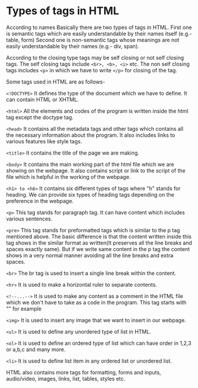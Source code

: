 # Types of tags in HTML

According to names Basically there are two types of tags in HTML. First one is semantic tags which are easily understandable by their names itself (e.g.- table, form) Second one is non-semantic tags whose meanings are not easily understandable by their names (e.g.- div, span). 

According to the closing type tags may be self closing or not self closing tags. The self closing tags include `<br>, <b>, <i>` etc. The non self closing tags includes `<p>` in which we have to write `</p>` for closing of the tag.

Some tags used in HTML are as follows-

`<!DOCTYPE>` It defines the type of the document which we have to define. It can contain HTML or XHTML.

`<html>` All the elements and codes of the program is written inside the html tag except the doctype tag.

`<head>` It contains all the metadata tags and other tags which contains all the necessary information about the program. It also includes links to various features like style tags.

`<title>` It contains the title of the page we are making.

`<body>` It contains the main working part of the html file which we are showing on the webpage. It also contains script or link to the script of the file which is helpful in the working of the webpage.

`<h1> to <h6>` It contains six different types of tags where "h" stands for heading. We can provide six types of heading tags depending on the preference in the webpage.

`<p>` This tag stands for paragraph tag. It can have content which includes various sentences. 

`<pre>` This tag stands for preformatted tags which is similar to the p tag mentioned above. The basic difference is that the content written inside this tag shows in the similar format as written(It preserves all the line breaks and spaces exactly same). But if we write same content in the p tag the content shows in a very normal manner avoiding all the line breaks and extra spaces.

`<br>` The br tag is used to insert a single line break within the content.

`<hr>` It is used to make a horizontal ruler to separate contents.

`<!--...-->` It is used to make any content as a comment in the HTML file which we don't have to take as a code in the program. This tag starts with "<!-- " then it contains all the content of the comment and closed by "-->" for example <!-- This is a comment -->

`<img>`  It is used to insert any image that we want to insert in our webpage.

`<ul>`  It is used to define any unordered type of list in HTML.

`<ol>`  It is used to define an ordered type of list which can have order in 1,2,3 or a,b,c and many more.

`<li>`  It is used to define list item in any ordered list or unordered list.

HTML also contains more tags for formatting, forms and inputs, audio/video, images, links, list, tables, styles etc.